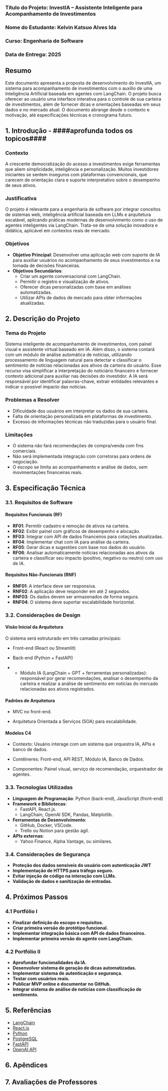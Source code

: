
### Título do Projeto: InvestIA – Assistente Inteligente para Acompanhamento de Investimentos

### Nome do Estudante: Kelvin Katsuo Alves Ida

### Curso: Engenharia de Software

### Data de Entrega: 2025

## Resumo

Este documento apresenta a proposta de desenvolvimento do InvestIA, um sistema para acompanhamento de investimentos com o auxílio de uma Inteligência Artificial baseada em agentes com LangChain. O projeto busca oferecer ao usuário uma interface interativa para o controle de sua carteira de investimentos, além de fornecer dicas e orientações baseadas em seus dados e no mercado atual. O documento abrange desde o contexto e motivação, até especificações técnicas e cronograma futuro.

## 1. Introdução - ####aprofunda todos os topicos####

### Contexto
A crescente democratização do acesso a investimentos exige ferramentas que aliem simplicidade, inteligência e personalização. Muitos investidores iniciantes se sentem inseguros com plataformas convencionais, que carecem de orientação clara e suporte interpretativo sobre o desempenho de seus ativos.
### Justificativa
O projeto é relevante para a engenharia de software por integrar conceitos de sistemas web, inteligência artificial baseada em LLMs e arquitetura escalável, aplicando práticas modernas de desenvolvimento como o uso de agentes inteligentes via LangChain. Trata-se de uma solução inovadora e didática, aplicável em contextos reais de mercado.
### Objetivos
- **Objetivo Principal**: Desenvolver uma aplicação web com suporte de IA para auxiliar usuários no acompanhamento de seus investimentos e na tomada de decisões financeiras.
- **Objetivos Secundários**:
  - Criar um agente conversacional com LangChain.
  - Permitir o registro e visualização de ativos.
  - Oferecer dicas personalizadas com base em análises automatizadas.
  - Utilizar APIs de dados de mercado para obter informações atualizadas.

## 2. Descrição do Projeto

### Tema do Projeto
Sistema inteligente de acompanhamento de investimentos, com painel visual e assistente virtual baseado em IA. Além disso, o sistema contará com um módulo de análise automática de notícias, utilizando processamento de linguagem natural para detectar e classificar o sentimento de notícias relacionadas aos ativos da carteira do usuário. Esse recurso visa simplificar a interpretação do noticiário financeiro e fornecer contexto adicional para auxiliar nas decisões do investidor. A IA será responsável por identificar palavras-chave, extrair entidades relevantes e indicar o possível impacto das notícias.


### Problemas a Resolver
- Dificuldade dos usuários em interpretar os dados de sua carteira.
- Falta de orientação personalizada em plataformas de investimento.
- Excesso de informações técnicas não traduzidas para o usuário final.

### Limitações
- O sistema não fará recomendações de compra/venda com fins comerciais.
- Não será implementada integração com corretoras para ordens de negociação.
- O escopo se limita ao acompanhamento e análise de dados, sem movimentações financeiras reais.

## 3. Especificação Técnica

### 3.1. Requisitos de Software

#### Requisitos Funcionais (RF)
- **RF01**: Permitir cadastro e remoção de ativos na carteira.
- **RF02**: Exibir painel com gráficos de desempenho e alocação.
- **RF03**: Integrar com API de dados financeiros para cotações atualizadas.
- **RF04**: Implementar chat com IA para análise da carteira.
- **RF05**: Gerar dicas e sugestões com base nos dados do usuário.
- **RF06**: Analisar automaticamente notícias relacionadas aos ativos da carteira e classificar seu impacto (positivo, negativo ou neutro) com uso de IA.


#### Requisitos Não-Funcionais (RNF)
- **RNF01**: A interface deve ser responsiva.
- **RNF02**: A aplicação deve responder em até 2 segundos.
- **RNF03**: Os dados devem ser armazenados de forma segura.
- **RNF04**: O sistema deve suportar escalabilidade horizontal.

### 3.2. Considerações de Design

#### **Visão Inicial da Arquitetura**

O sistema será estruturado em três camadas principais:

- Front-end (React ou Streamlit)

- Back-end (Python + FastAPI)

- - Módulo IA (LangChain + GPT + ferramentas personalizadas): responsável por gerar recomendações, analisar o desempenho da carteira e realizar a análise de sentimento em notícias do mercado relacionadas aos ativos registrados.

#### **Padrões de Arquitetura**

- MVC no front-end.

- Arquitetura Orientada a Serviços (SOA) para escalabilidade.

#### **Modelos C4**

- Contexto: Usuário interage com um sistema que orquestra IA, APIs e banco de dados.

- Contêineres: Front-end, API REST, Módulo IA, Banco de Dados.

- Componentes: Painel visual, serviço de recomendação, orquestrador de agentes.

### 3.3. Tecnologias Utilizadas

- **Linguagem de Programação**: Python (back-end), JavaScript (front-end)
- **Framework e Bibliotecas**:
  - FastAPI, React.js.
  - LangChain, OpenAI SDK, Pandas, Matplotlib.
- **Ferramentas de Desenvolvimento**:
  - GitHub, Docker, VSCode.
  - Trello ou Notion para gestão ágil.
- **APIs externas**:
  - Yahoo Finance, Alpha Vantage, ou similares.


### 3.4. Considerações de Segurança

- **Proteção dos dados sensíveis do usuário com autenticação JWT**
- **Implementação de HTTPS para tráfego seguro.**
- **Evitar injeção de código na interação com LLMs.**
- **Validação de dados e sanitização de entradas.**

## 4. Próximos Passos

### 4.1 Portfólio I

- **Finalizar definição do escopo e requisitos.**
- **Criar primeira versão do protótipo funcional.**
- **Implementar integração básica com API de dados financeiros.**
- **Implementar primeira versão do agente com LangChain.**

### 4.2 Portfólio II

- **Aprofundar funcionalidades da IA.**
- **Desenvolver sistema de geração de dicas automatizadas.**
- **Implementar sistema de autenticação e segurança.**
- **Testar com usuários reais.**
- **Publicar MVP online e documentar no GitHub.**
- **Integrar sistema de análise de notícias com classificação de sentimento.**

## 5. Referências 

- [LangChain](https://docs.langchain.com)  
- [React.js](https://reactjs.org/)  
- [Python](https://www.python.org/)  
- [PostgreSQL](https://www.postgresql.org/docs/)  
- [FastAPI](https://fastapi.tiangolo.com/)  
- [OpenAI API](https://platform.openai.com/docs/overview)

## 6. Apêndices 

## 7. Avaliações de Professores



